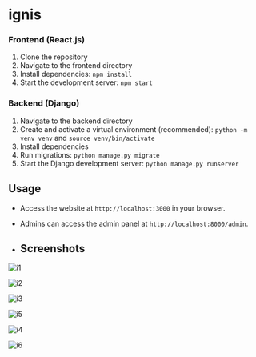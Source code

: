 # ignis

### Frontend (React.js)

1. Clone the repository
2. Navigate to the frontend directory
3. Install dependencies: `npm install`
4. Start the development server: `npm start`

### Backend (Django)

1. Navigate to the backend directory
2. Create and activate a virtual environment (recommended): `python -m venv venv` and `source venv/bin/activate`
3. Install dependencies
4. Run migrations: `python manage.py migrate`
5. Start the Django development server: `python manage.py runserver`

## Usage

- Access the website at `http://localhost:3000` in your browser.
- Admins can access the admin panel at `http://localhost:8000/admin`.

- ## Screenshots
![i1](https://github.com/Eldhosee/ignis/assets/89120135/2244da89-c0cf-41ca-afab-148fbc04f9cf)

![i2](https://github.com/Eldhosee/ignis/assets/89120135/97e3740f-1b85-48f3-8bb9-624172a609c5)

![i3](https://github.com/Eldhosee/ignis/assets/89120135/0f74e6cf-326c-4862-9c9f-caa809817143)

![i5](https://github.com/Eldhosee/ignis/assets/89120135/319b7202-96b0-4e7b-afbd-fe89ed2f892a)

![i4](https://github.com/Eldhosee/ignis/assets/89120135/231ffaf0-e11e-4f40-a4e4-c8a3bac6067f)

![i6](https://github.com/Eldhosee/ignis/assets/89120135/663e89a6-fb94-429a-bbd6-163e5d57dc74)

